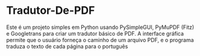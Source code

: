 # Tradutor-De-PDF
Este é um projeto simples em Python usando PySimpleGUI, PyMuPDF (Fitz) e Googletrans para criar um tradutor básico de PDF. A interface gráfica permite que o usuário forneça o caminho de um arquivo PDF, e o programa traduza o texto de cada página para o português

